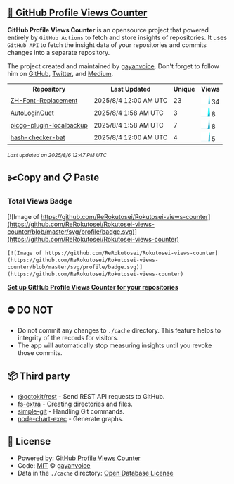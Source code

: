 ## [🚀 GitHub Profile Views Counter](https://github.com/gayanvoice/github-profile-views-counter)
**GitHub Profile Views Counter** is an opensource project that powered entirely by  `GitHub Actions` to fetch and store insights of repositories.
It uses `GitHub API` to fetch the insight data of your repositories and commits changes into a separate repository.

The project created and maintained by [gayanvoice](https://github.com/gayanvoice). Don't forget to follow him on [GitHub](https://github.com/gayanvoice), [Twitter](https://twitter.com/gayanvoice), and [Medium](https://gayanvoice.medium.com/).

<table>
	<tr>
		<th>
			Repository
		</th>
		<th>
			Last Updated
		</th>
		<th>
			Unique
		</th>
		<th>
			Views
		</th>
	</tr>
	<tr>
		<td>
			<a href="https://github.com/ReRokutosei/Rokutosei-views-counter/tree/master/readme/1010491084/year.md">
				ZH-Font-Replacement
			</a>
		</td>
		<td>
			2025/8/4 12:00 AM UTC
		</td>
		<td>
			23
		</td>
		<td>
			<img alt="Response time graph" src="https://github.com/ReRokutosei/Rokutosei-views-counter/raw/master/graph/1010491084/small/year.png" height="20"> 34
		</td>
	</tr>
	<tr>
		<td>
			<a href="https://github.com/ReRokutosei/Rokutosei-views-counter/tree/master/readme/969156905/year.md">
				AutoLoginGuet
			</a>
		</td>
		<td>
			2025/8/4 1:58 AM UTC
		</td>
		<td>
			3
		</td>
		<td>
			<img alt="Response time graph" src="https://github.com/ReRokutosei/Rokutosei-views-counter/raw/master/graph/969156905/small/year.png" height="20"> 8
		</td>
	</tr>
	<tr>
		<td>
			<a href="https://github.com/ReRokutosei/Rokutosei-views-counter/tree/master/readme/995396585/year.md">
				picgo-plugin-localbackup
			</a>
		</td>
		<td>
			2025/8/4 1:58 AM UTC
		</td>
		<td>
			7
		</td>
		<td>
			<img alt="Response time graph" src="https://github.com/ReRokutosei/Rokutosei-views-counter/raw/master/graph/995396585/small/year.png" height="20"> 8
		</td>
	</tr>
	<tr>
		<td>
			<a href="https://github.com/ReRokutosei/Rokutosei-views-counter/tree/master/readme/957512238/year.md">
				hash-checker-bat
			</a>
		</td>
		<td>
			2025/8/4 12:00 AM UTC
		</td>
		<td>
			4
		</td>
		<td>
			<img alt="Response time graph" src="https://github.com/ReRokutosei/Rokutosei-views-counter/raw/master/graph/957512238/small/year.png" height="20"> 5
		</td>
	</tr>
</table>

<small><i>Last updated on 2025/8/6 12:47 PM UTC</i></small>

## ✂️Copy and 📋 Paste
### Total Views Badge
[![Image of https://github.com/ReRokutosei/Rokutosei-views-counter](https://github.com/ReRokutosei/Rokutosei-views-counter/blob/master/svg/profile/badge.svg)](https://github.com/ReRokutosei/Rokutosei-views-counter)

```readme
[![Image of https://github.com/ReRokutosei/Rokutosei-views-counter](https://github.com/ReRokutosei/Rokutosei-views-counter/blob/master/svg/profile/badge.svg)](https://github.com/ReRokutosei/Rokutosei-views-counter)
```
[**Set up GitHub Profile Views Counter for your repositories**](https://github.com/gayanvoice/github-profile-views-counter)
## ⛔ DO NOT
- Do not commit any changes to `./cache` directory. This feature helps to integrity of the records for visitors.
- The app will automatically stop measuring insights until you revoke those commits.
## 📦 Third party

- [@octokit/rest](https://www.npmjs.com/package/@octokit/rest) - Send REST API requests to GitHub.
- [fs-extra](https://www.npmjs.com/package/fs-extra) - Creating directories and files.
- [simple-git](https://www.npmjs.com/package/simple-git) - Handling Git commands.
- [node-chart-exec](https://www.npmjs.com/package/node-chart-exec) - Generate graphs.
## 📄 License
- Powered by: [GitHub Profile Views Counter](https://github.com/gayanvoice/github-profile-views-counter)
- Code: [MIT](./LICENSE) © [gayanvoice](https://github.com/gayanvoice)
- Data in the `./cache` directory: [Open Database License](https://opendatacommons.org/licenses/odbl/1-0/)